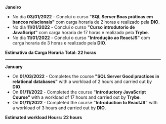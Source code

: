 **Janeiro**

- No dia **03/01/2022** - Conclui o curso **"SQL Server Boas práticas em bancos relacionais"** com carga horaria de 2 horas e realizado pela **DIO**.
- No dia **11/01/2022** - Conclui o curso **"Curso introdutorio de JavaScript"** com carga horaria de 17 horas e realizado pela **Trybe**.
- No dia **11/01/2022** - Conclui o curso **"Introdução ao ReactJS"** com carga horaria de 3 horas e realizado pela **DIO**.

**Estimativa da Carga Horaria Total: 22 horas**

-----------------
**January**

- On **01/03/2022** - Completes the course **"SQL Server Good practices in relational databases"** with a workload of 2 hours and carried out by **DIO**.
- On **01/11/2022** - Completed the course **"Introductory JavaScript Course"** with a workload of 17 hours and carried out by **Trybe**.
- On **01/11/2022** - Completed the course **"Introduction to ReactJS"** with a workload of 3 hours and carried out by **DIO**.

**Estimated workload Hours: 22 hours**